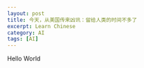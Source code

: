 ```yaml
---
layout: post
title: 今天，从美国传来凶讯：留给人类的时间不多了
excerpt: Learn Chinese
category: AI
tags: [AI]
---
```

Hello World